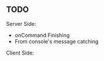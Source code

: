 ## TODO
Server Side:
 - onCommand Finishing
 - From console's message catching

Client Side:
 <Not for now>
